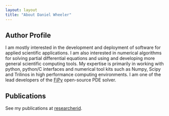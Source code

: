 ```yaml
---
layout: layout
title: "About Daniel Wheeler"
---
```


## Author Profile

I am mostly interested in the development and deployment of software
for applied scientific applications. I am also interested in numerical
algorithms for solving partial differential equations and using and
developing more general scientific computing tools. My expertise is
primarily in working with python, python/C interfaces and numerical
tool kits such as Numpy, Scipy and Trilinos in high performance
computing environments. I am one of the lead developers of the
[FiPy](http://www.ctcms.nist.gov/fipy) open-source PDE solver.

## Publications

See my publications at
[researcherid](http://www.researcherid.com/rid/C-8994-2009).
